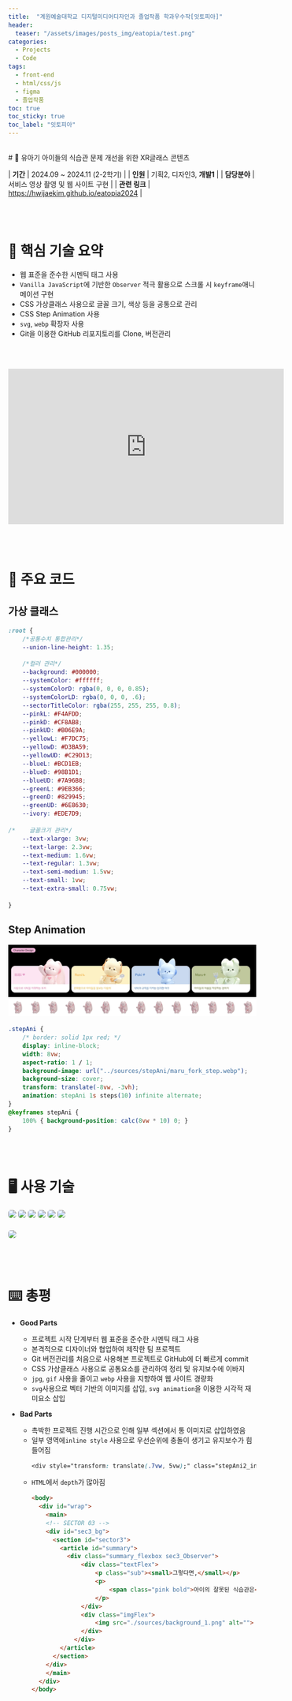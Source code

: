 ```yaml
---
title:  "계원예술대학교 디지털미디어디자인과 졸업작품 학과우수작[잇토피아]"
header:
  teaser: "/assets/images/posts_img/eatopia/test.png"
categories:
  - Projects
  - Code
tags:
  - front-end
  - html/css/js
  - figma
  - 졸업작품
toc: true
toc_sticky: true
toc_label: "잇토피아"
---
```

<style>
  .ico {
    border-radius: 5px;
    height: 30px;
    margin-bottom: 5px;
  }
</style>
<br>
# 📝 유아기 아이들의 식습관 문제 개선을 위한 XR글래스 콘텐츠

| **기간**    | 2024.09 ~ 2024.11  (2-2학기)                                                                                      |
| **인원**    | 기획2, 디자인3, **개발1**                                                                                       |
| **담당분야**  | 서비스 영상 촬영 및 웹 사이트 구현                                    |
| **관련 링크** | <a href="https://hwijaekim.github.io/eatopia2024" target="_blank">https://hwijaekim.github.io/eatopia2024</a> |

   <br><br>

# 🔑 핵심 기술 요약
- 웹 표준을 준수한 시멘틱 태그 사용
- `Vanilla JavaScript`에 기반한 `Observer` 적극 활용으로 스크롤 시 `keyframe`애니메이션 구현
- CSS 가상클래스 사용으로 글꼴 크기, 색상 등을 공통으로 관리
- CSS Step Animation 사용
- `svg`, `webp` 확장자 사용
- Git을 이용한 GitHub 리포지토리를 Clone, 버전관리

<br><br>

<iframe width="560" height="315" src="https://www.youtube-nocookie.com/embed/GXoRwVcUX-Q?si=eMEHC841TNv-l3lc" title="YouTube video player" frameborder="0" allow="accelerometer; autoplay; clipboard-write; encrypted-media; gyroscope; picture-in-picture; web-share" referrerpolicy="strict-origin-when-cross-origin" allowfullscreen></iframe>

<br><br>

# 📌 주요 코드
## 가상 클래스
```css
:root {
    /*공통수치 통합관리*/
    --union-line-height: 1.35;

    /*컬러 관리*/
    --background: #000000;
    --systemColor: #ffffff;
    --systemColorD: rgba(0, 0, 0, 0.85);
    --systemColorLD: rgba(0, 0, 0, .6);
    --sectorTitleColor: rgba(255, 255, 255, 0.8);
    --pinkL: #F4AFDD;
    --pinkD: #CF8AB8;
    --pinkUD: #B06E9A;
    --yellowL: #F7DC75;
    --yellowD: #D3BA59;
    --yellowUD: #C29D13;
    --blueL: #BCD1EB;
    --blueD: #98B1D1;
    --blueUD: #7A96B8;
    --greenL: #9EB366;
    --greenD: #829945;
    --greenUD: #6E8630;
    --ivory: #EDE7D9;

/*    글꼴크기 관리*/
    --text-xlarge: 3vw;
    --text-large: 2.3vw;
    --text-medium: 1.6vw;
    --text-regular: 1.3vw;
    --text-semi-medium: 1.5vw;
    --text-small: 1vw;
    --text-extra-small: 0.75vw;
   
}
```
## Step Animation
![1](/assets/images/posts_img/eatopia/eatopia_stepAni.gif)
![2](/assets/images/posts_img/eatopia/bibi_hello_step.webp)

```css
.stepAni {
    /* border: solid 1px red; */
    display: inline-block;
    width: 8vw;
    aspect-ratio: 1 / 1;
    background-image: url("../sources/stepAni/maru_fork_step.webp");
    background-size: cover;
    transform: translate(-8vw, -3vh);
    animation: stepAni 1s steps(10) infinite alternate;
}
@keyframes stepAni {
    100% { background-position: calc(8vw * 10) 0; }
}
```

[//]: # ()
[//]: # (## `Observer` 코드 경량화)

[//]: # (```javascript)

[//]: # ()
[//]: # (```)

[//]: # ()
[//]: # (<br><br>)

[//]: # ()
[//]: # (---)

<br><br>

# 🖥️ 사용 기술
<img class="ico" src="https://img.shields.io/badge/HTML5-E34F26?style=for-the-badge&logo=html5&logoColor=white">
<img class="ico" src="https://img.shields.io/badge/CSS3-1572B6?style=for-the-badge&logo=css3&logoColor=white">
<img class="ico" src="https://img.shields.io/badge/JavaScript-F7DF1E?style=for-the-badge&logo=JavaScript&logoColor=white">
<img class="ico" src="https://img.shields.io/badge/WebStorm-000000?style=for-the-badge&logo=WebStorm&logoColor=white">
<img class="ico" src="https://img.shields.io/badge/GIT-E44C30?style=for-the-badge&logo=git&logoColor=white">
<img class="ico" src="https://img.shields.io/badge/GitHub-100000?style=for-the-badge&logo=github&logoColor=white">
<br><br>
<img class="ico" src="https://img.shields.io/badge/Figma-F24E1E?style=for-the-badge&logo=figma&logoColor=white">

<br><br>

# ⌨️ 총평
- **Good Parts**
  - 프로젝트 시작 단계부터 웹 표준을 준수한 시멘틱 태그 사용
  - 본격적으로 디자이너와 협업하여 제작한 팀 프로젝트
  - Git 버전관리를 처음으로 사용해본 프로젝트로 GitHub에 더 빠르게 commit
  - CSS 가상클래스 사용으로 공통요소를 관리하여 정리 및 유지보수에 이바지
  - `jpg`, `gif` 사용을 줄이고 `webp` 사용을 지향하여 웹 사이트 경량화
  - `svg`사용으로 벡터 기반의 이미지를 삽입, `svg animation`을 이용한 시각적 재미요소 삽입

- **Bad Parts**
  - 촉박한 프로젝트 진행 시간으로 인해 일부 섹션에서 통 이미지로 삽입하였음
  - 일부 영역에`inline style` 사용으로 우선순위에 충돌이 생기고 유지보수가 힘들어짐
    ```css
    <div style="transform: translate(.7vw, 5vw);" class="stepAni2_inline"></div>
    ```
  - `HTML`에서 `depth`가 많아짐
    ```html
    <body>
      <div id="wrap">
        <main>
        <!-- SECTOR 03 -->
        <div id="sec3_bg">
          <section id="sector3">
            <article id="summary">
              <div class="summary_flexbox sec3_Observer">
                  <div class="textFlex">
                      <p class="sub"><small>그렇다면,</small></p>
                      <p>
                          <span class="pink bold">아이의 잘못된 식습관은</span><br> 부모에게 어떤 영향을 줄까요?
                      </p>
                  </div>
                  <div class="imgFlex">
                      <img src="./sources/background_1.png" alt="">
                  </div>
                </div>
            </article>
          </section>
        </div>
        </main>
      </div>
    </body>
    ```